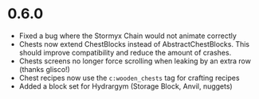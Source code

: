 # 0.6.0

- Fixed a bug where the Stormyx Chain would not animate correctly
- Chests now extend ChestBlocks instead of AbstractChestBlocks. This should improve compatibility and reduce the amount of crashes.
- Chests screens no longer force scrolling when leaking by an extra row (thanks glisco!)
- Chest recipes now use the `c:wooden_chests` tag for crafting recipes
- Added a block set for Hydrargym (Storage Block, Anvil, nuggets) 